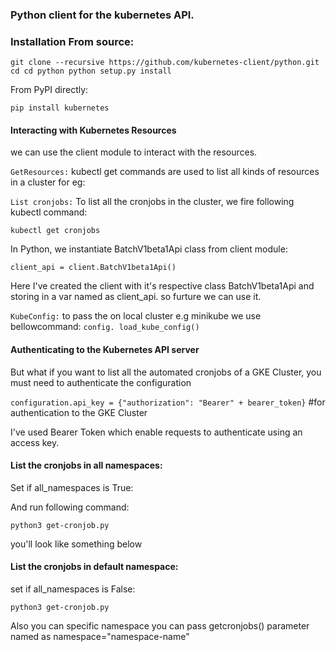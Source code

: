 ### Python client for the kubernetes API.

### Installation From source:

`git clone --recursive https://github.com/kubernetes-client/python.git cd
 cd python
 python setup.py install`

 From PyPI directly:

`pip install kubernetes`

#### Interacting with Kubernetes Resources

we can use the client module to interact with the resources. 

`GetResources:` kubectl get commands are used to list all kinds of resources in a cluster for eg:

`List cronjobs:` To list all the cronjobs in the cluster, we fire following kubectl command:

```kubectl get cronjobs``` 

In Python, we instantiate BatchV1beta1Api class from client module:

`client_api = client.BatchV1beta1Api()`

Here I've created the client with it's respective class BatchV1beta1Api
and storing in a var named as client_api. so furture we can use it.

`KubeConfig:` to pass the on local cluster e.g minikube we use bellowcommand: 
`config. load_kube_config()`

#### Authenticating to the Kubernetes API server

But what if you want to list all the automated cronjobs of a GKE Cluster, you must need to authenticate the configuration

`configuration.api_key = {"authorization": "Bearer" + bearer_token}` \#for authentication to the GKE Cluster

I've used Bearer Token which enable requests to authenticate using an access key.

#### List the cronjobs in all namespaces:

Set if all_namespaces is True:

And run following command:

`python3 get-cronjob.py`

you'll look like something below

#### List the cronjobs in default namespace:

set if all_namespaces is False:

`python3 get-cronjob.py`

Also you can  specific namespace you can pass getcronjobs() parameter named as namespace="namespace-name"

